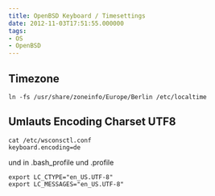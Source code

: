 ```yaml
---
title: OpenBSD Keyboard / Timesettings
date: 2012-11-03T17:51:55.000000
tags: 
- OS
- OpenBSD
---
```



## Timezone

    ln -fs /usr/share/zoneinfo/Europe/Berlin /etc/localtime

## Umlauts Encoding Charset UTF8

    cat /etc/wsconsctl.conf
    keyboard.encoding=de

und in .bash_profile und .profile

    export LC_CTYPE="en_US.UTF-8"
    export LC_MESSAGES="en_US.UTF-8"
